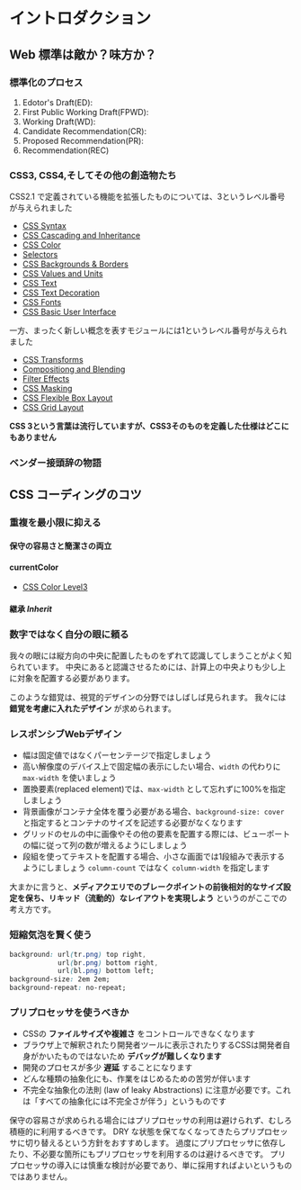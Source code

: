 # イントロダクション

## Web 標準は敵か？味方か？
### 標準化のプロセス
1. Edotor's Draft(ED): 
2. First Public Working Draft(FPWD):
3. Working Draft(WD):
4. Candidate Recommendation(CR):
5. Proposed Recommendation(PR):
6. Recommendation(REC)

### CSS3, CSS4,そしてその他の創造物たち
CSS2.1 で定義されている機能を拡張したものについては、3というレベル番号が与えられました
- [CSS Syntax](w3.org/TR/css-syntax-3)
- [CSS Cascading and Inheritance](w3.org/TR/css-cascade-3)
- [CSS Color](w3.org/TR/css3-color)
- [Selectors](w3.org/TR/selectors)
- [CSS  Backgrounds & Borders](w3.org/TR/css3-background)
- [CSS Values and Units](w3.org/TR/css-values-3)
- [CSS Text](w3.org/TR/css-text-3)
- [CSS Text Decoration](w3.org/TR/css-text-decor-3)
- [CSS Fonts](w3.org/TR/css3-fonts)
- [CSS Basic User Interface](w3.org/TR/css3-ui)

一方、まったく新しい概念を表すモジュールには1というレベル番号が与えられました
- [CSS Transforms](w3.org/TR/css-transform-1)
- [Compositiong and Blending](w3.org/TR/compositiong-1)
- [Filter Effects](w3.org/filter-effects-1)
- [CSS Masking](w3.org/TR/css-masking-1)
- [CSS Flexible Box Layout](w3.org/TR/css-flexbox-1)
- [CSS Grid Layout](w3.org/TR/css-grid-1)

__CSS 3という言葉は流行していますが、CSS3そのものを定義した仕様はどこにもありません__

### ベンダー接頭辞の物語

## CSS コーディングのコツ
### 重複を最小限に抑える
#### 保守の容易さと簡潔さの両立
#### currentColor
- [CSS Color Level3](w3.org/TR/css3-color)

#### 継承 _Inherit_
### 数字ではなく自分の眼に頼る
我々の眼には縦方向の中央に配置したものをずれて認識してしまうことがよく知られています。
中央にあると認識させるためには、計算上の中央よりも少し上に対象を配置する必要があります。

このような錯覚は、視覚的デザインの分野ではしばしば見られます。
我々には __錯覚を考慮に入れたデザイン__ が求められます。

### レスポンシブWebデザイン
- 幅は固定値ではなくパーセンテージで指定しましょう
- 高い解像度のデバイス上で固定幅の表示にしたい場合、`width` の代わりに `max-width` を使いましょう
- 置換要素(replaced element)では、`max-width` として忘れずに100%を指定しましょう
- 背景画像がコンテナ全体を覆う必要がある場合、`background-size: cover` と指定するとコンテナのサイズを記述する必要がなくなります
- グリッドのセルの中に画像やその他の要素を配置する際には、ビューポートの幅に従って列の数が増えるようにしましょう
- 段組を使ってテキストを配置する場合、小さな画面では1段組みで表示するようにしましょう `column-count` ではなく `column-width` を指定します

大まかに言うと、__メディアクエリでのブレークポイントの前後相対的なサイズ設定を保ち、リキッド（流動的）なレイアウトを実現しよう__ というのがここでの考え方です。

### 短縮気泡を賢く使う
```css
background: url(tr.png) top right,
            url(br.png) bottom right,
            url(bl.png) bottom left;
background-size: 2em 2em;
background-repeat: no-repeat;
```

### プリプロセッサを使うべきか
- CSSの __ファイルサイズや複雑さ__ をコントロールできなくなります
- ブラウザ上で解釈されたり開発者ツールに表示されたりするCSSは開発者自身がかいたものではないため __デバッグが難しくなります__ 
- 開発のプロセスが多少 __遅延__ することになります
- どんな種類の抽象化にも、作業をはじめるための苦労が伴います
- 不完全な抽象化の法則 (law of leaky Abstractions) に注意が必要です。これは「すべての抽象化には不完全さが伴う」というものです

保守の容易さが求められる場合にはプリプロセッサの利用は避けられず、むしろ積極的に利用するべきです。
DRY な状態を保てなくなってきたらプリプロセッサに切り替えるという方針をおすすめします。
過度にプリプロセッサに依存したり、不必要な箇所にもプリプロセッサを利用するのは避けるべきです。
プリプロセッサの導入には慎重な検討が必要であり、単に採用すればよいというものではありません。
